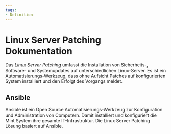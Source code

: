 ```yaml
---
tags:
- Definition
---
```

# Linux Server Patching Dokumentation

Das *Linux Server Patching* umfasst die Installation von Sicherheits-, Software- und Systemupdates auf unterschiedlichen Linux-Server. Es ist ein Automatisierungs-Werkzeug, dass ohne Aufsicht Patches auf konfigurierten System installiert und den Erfolgt des Vorgangs meldet.

## Ansible

Ansible ist ein Open Source Automatisierungs-Werkzeug zur Konfiguration und Administration von Computern. Damit installiert und konfiguriert die Mint System ihre gesamte IT-Infrastruktur. Die Linux Server Patching Lösung basiert auf Ansible.
